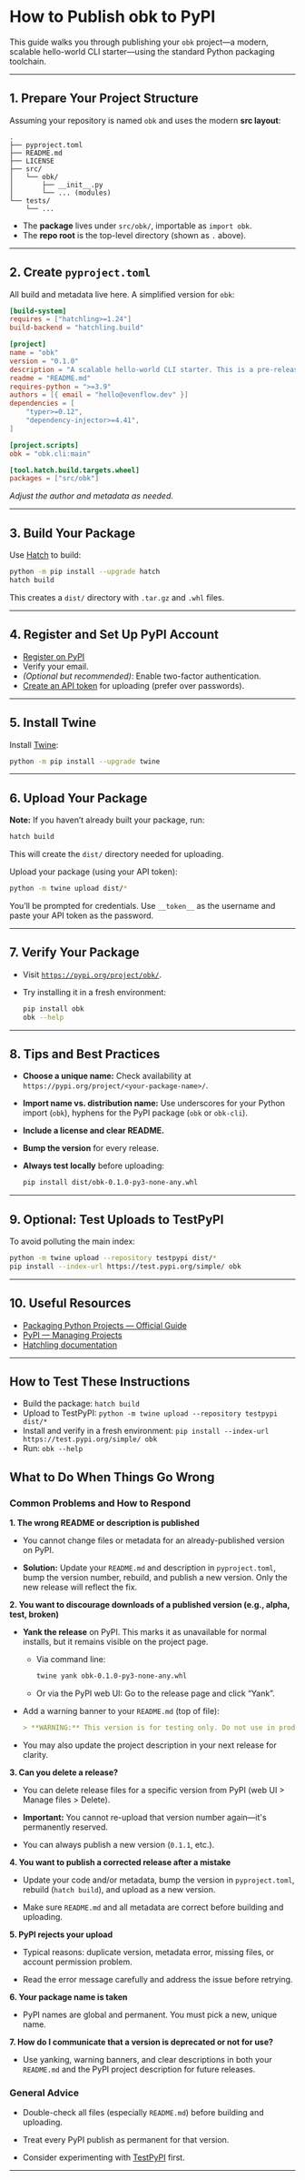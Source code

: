 # How to Publish obk to PyPI

This guide walks you through publishing your `obk` project—a modern, scalable hello-world CLI starter—using the standard Python packaging toolchain.

---

## 1. Prepare Your Project Structure

Assuming your repository is named `obk` and uses the modern **src layout**:

```
.
├── pyproject.toml
├── README.md
├── LICENSE
├── src/
│   └── obk/
│       ├── __init__.py
│       └── ... (modules)
└── tests/
    └── ...
```

* The **package** lives under `src/obk/`, importable as `import obk`.
* The **repo root** is the top-level directory (shown as `.` above).

---

## 2. Create `pyproject.toml`

All build and metadata live here. A simplified version for `obk`:

```toml
[build-system]
requires = ["hatchling>=1.24"]
build-backend = "hatchling.build"

[project]
name = "obk"
version = "0.1.0"
description = "A scalable hello-world CLI starter. This is a pre-release/alpha version for initial feedback and CI testing. Not for production use."
readme = "README.md"
requires-python = ">=3.9"
authors = [{ email = "hello@evenflow.dev" }]
dependencies = [
    "typer>=0.12",
    "dependency-injector>=4.41",
]

[project.scripts]
obk = "obk.cli:main"

[tool.hatch.build.targets.wheel]
packages = ["src/obk"]
```

*Adjust the author and metadata as needed.*

---

## 3. Build Your Package

Use [Hatch](https://hatch.pypa.io/) to build:

```bash
python -m pip install --upgrade hatch
hatch build
```

This creates a `dist/` directory with `.tar.gz` and `.whl` files.

---

## 4. Register and Set Up PyPI Account

* [Register on PyPI](https://pypi.org/account/register/)
* Verify your email.
* *(Optional but recommended)*: Enable two-factor authentication.
* [Create an API token](https://pypi.org/manage/account/#api-tokens) for uploading (prefer over passwords).

---

## 5. Install Twine

Install [Twine](https://twine.readthedocs.io/):

```bash
python -m pip install --upgrade twine
```

---

## 6. Upload Your Package

**Note:** If you haven’t already built your package, run:

```bash
hatch build
```

This will create the `dist/` directory needed for uploading.

Upload your package (using your API token):

```bash
python -m twine upload dist/*
```

You’ll be prompted for credentials. Use `__token__` as the username and paste your API token as the password.

---

## 7. Verify Your Package

* Visit [`https://pypi.org/project/obk/`](https://pypi.org/project/obk/).
* Try installing it in a fresh environment:

  ```bash
  pip install obk
  obk --help
  ```

---

## 8. Tips and Best Practices

* **Choose a unique name:** Check availability at `https://pypi.org/project/<your-package-name>/`.
* **Import name vs. distribution name:** Use underscores for your Python import (`obk`), hyphens for the PyPI package (`obk` or `obk-cli`).
* **Include a license and clear README.**
* **Bump the version** for every release.
* **Always test locally** before uploading:

  ```bash
  pip install dist/obk-0.1.0-py3-none-any.whl
  ```

---

## 9. Optional: Test Uploads to TestPyPI

To avoid polluting the main index:

```bash
python -m twine upload --repository testpypi dist/*
pip install --index-url https://test.pypi.org/simple/ obk
```

---

## 10. Useful Resources

* [Packaging Python Projects — Official Guide](https://packaging.python.org/en/latest/tutorials/packaging-projects/)
* [PyPI — Managing Projects](https://pypi.org/help/)
* [Hatchling documentation](https://hatch.pypa.io/latest/)

---

## How to Test These Instructions

* Build the package: `hatch build`
* Upload to TestPyPI: `python -m twine upload --repository testpypi dist/*`
* Install and verify in a fresh environment: `pip install --index-url https://test.pypi.org/simple/ obk`
* Run: `obk --help`

## What to Do When Things Go Wrong

### Common Problems and How to Respond

**1. The wrong README or description is published**

* You cannot change files or metadata for an already-published version on PyPI.
    
* **Solution:** Update your `README.md` and description in `pyproject.toml`, bump the version number, rebuild, and publish a new version. Only the new release will reflect the fix.
    

**2. You want to discourage downloads of a published version (e.g., alpha, test, broken)**

* **Yank the release** on PyPI. This marks it as unavailable for normal installs, but it remains visible on the project page.
    
    * Via command line:
        
        ```bash
        twine yank obk-0.1.0-py3-none-any.whl
        ```
        
    * Or via the PyPI web UI: Go to the release page and click “Yank”.
        
* Add a warning banner to your `README.md` (top of file):
    
    ```markdown
    > **WARNING:** This version is for testing only. Do not use in production.
    ```
    
* You may also update the project description in your next release for clarity.
    

**3. Can you delete a release?**

* You can delete release files for a specific version from PyPI (web UI > Manage files > Delete).
    
* **Important:** You cannot re-upload that version number again—it's permanently reserved.
    
* You can always publish a new version (`0.1.1`, etc.).
    

**4. You want to publish a corrected release after a mistake**

* Update your code and/or metadata, bump the version in `pyproject.toml`, rebuild (`hatch build`), and upload as a new version.
    
* Make sure `README.md` and all metadata are correct before building and uploading.
    

**5. PyPI rejects your upload**

* Typical reasons: duplicate version, metadata error, missing files, or account permission problem.
    
* Read the error message carefully and address the issue before retrying.
    

**6. Your package name is taken**

* PyPI names are global and permanent. You must pick a new, unique name.
    

**7. How do I communicate that a version is deprecated or not for use?**

* Use yanking, warning banners, and clear descriptions in both your `README.md` and the PyPI project description for future releases.
    

### General Advice

* Double-check all files (especially `README.md`) before building and uploading.
    
* Treat every PyPI publish as permanent for that version.
    
* Consider experimenting with [TestPyPI](https://test.pypi.org/) first.
    

* * *
